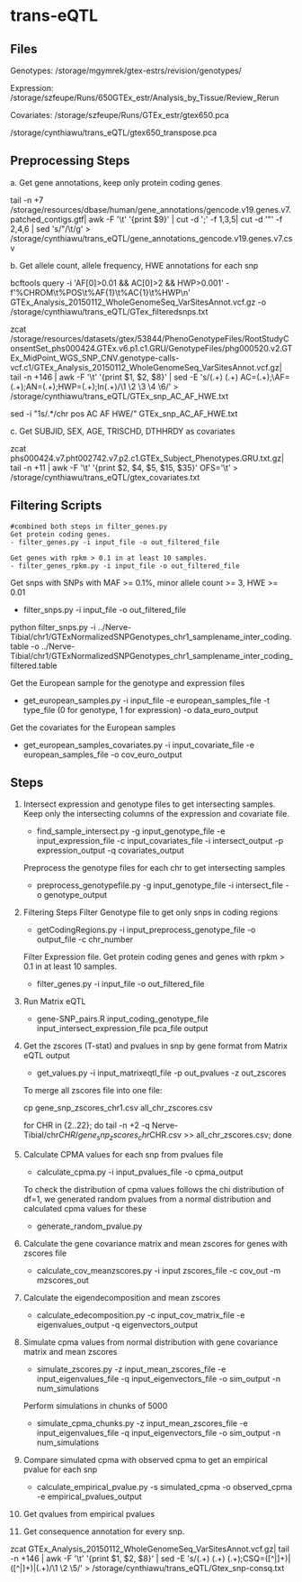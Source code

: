 # trans-eQTL
## Files
Genotypes:
/storage/mgymrek/gtex-estrs/revision/genotypes/

Expression:
/storage/szfeupe/Runs/650GTEx_estr/Analysis_by_Tissue/Review_Rerun

Covariates:
/storage/szfeupe/Runs/GTEx_estr/gtex650.pca

/storage/cynthiawu/trans_eQTL/gtex650_transpose.pca    

## Preprocessing Steps

a. Get gene annotations, keep only protein coding genes

tail -n +7 /storage/resources/dbase/human/gene_annotations/gencode.v19.genes.v7.patched_contigs.gtf| awk -F '\t' '{print $9}' | cut -d ';' -f 1,3,5| cut -d '"' -f 2,4,6 | sed 's/"/\t/g' > /storage/cynthiawu/trans_eQTL/gene_annotations_gencode.v19.genes.v7.csv

b. Get allele count, allele frequency, HWE annotations for each snp

bcftools query -i 'AF[0]>0.01 && AC[0]>2 && HWP>0.001' -f'%CHROM\t%POS\t%AF{1}\t%AC{1}\t%HWP\n' GTEx_Analysis_20150112_WholeGenomeSeq_VarSitesAnnot.vcf.gz -o /storage/cynthiawu/trans_eQTL/GTex_filteredsnps.txt

zcat /storage/resources/datasets/gtex/53844/PhenoGenotypeFiles/RootStudyConsentSet_phs000424.GTEx.v6.p1.c1.GRU/GenotypeFiles/phg000520.v2.GTEx_MidPoint_WGS_SNP_CNV.genotype-calls-vcf.c1/GTEx_Analysis_20150112_WholeGenomeSeq_VarSitesAnnot.vcf.gz| tail -n +146 | awk -F '\t' '{print $1, $2, $8}' | sed -E 's/(.+) (.+) AC=(.+);\AF=(.+);AN=(.+);HWP=(.+);In(.+)/\1 \2 \3 \4 \6/' > /storage/cynthiawu/trans_eQTL/GTEx_snp_AC_AF_HWE.txt

sed -i "1s/.*/chr pos AC AF HWE/" GTEx_snp_AC_AF_HWE.txt

c. Get SUBJID, SEX, AGE, TRISCHD, DTHHRDY as covariates

 zcat phs000424.v7.pht002742.v7.p2.c1.GTEx_Subject_Phenotypes.GRU.txt.gz| tail -n +11 | awk -F '\t' '{print $2, $4, $5, $15, $35}' OFS='\t' > /storage/cynthiawu/trans_eQTL/gtex_covariates.txt
 
 ## Filtering Scripts
 
 ```
 #combined both steps in filter_genes.py
 Get protein coding genes. 
 - filter_genes.py -i input_file -o out_filtered_file
 
 Get genes with rpkm > 0.1 in at least 10 samples.
 - filter_genes_rpkm.py -i input_file -o out_filtered_file
 ```
 
 Get snps with SNPs with MAF >= 0.1%, minor allele count >= 3, HWE >= 0.01
 - filter_snps.py -i input_file -o out_filtered_file
 
 python filter_snps.py -i ../Nerve-Tibial/chr1/GTExNormalizedSNPGenotypes_chr1_samplename_inter_coding.table -o ../Nerve-Tibial/chr1/GTExNormalizedSNPGenotypes_chr1_samplename_inter_coding_filtered.table
 
 Get the European sample for the genotype and expression files
 - get_european_samples.py -i input_file -e european_samples_file -t type_file (0 for genotype, 1 for expression) -o data_euro_output
 
 Get the covariates for the European samples
 - get_european_samples_covariates.py -i input_covariate_file -e european_samples_file -o cov_euro_output
 
 ## Steps
1. Intersect expression and genotype files to get intersecting samples. Keep only the intersecting columns of the expression and covariate file. 
   - find_sample_intersect.py -g input_genotype_file -e input_expression_file -c input_covariates_file -i intersect_output -p expression_output -q covariates_output

    Preprocess the genotype files for each chr to get intersecting samples
   - preprocess_genotypefile.py -g input_genotype_file -i intersect_file -o genotype_output 
   
2. Filtering Steps
    Filter Genotype file to get only snps in coding regions
   - getCodingRegions.py -i input_preprocess_genotype_file -o output_file -c chr_number
   
    Filter Expression file. Get protein coding genes and genes with rpkm > 0.1 in at least 10 samples.
   - filter_genes.py -i input_file -o out_filtered_file
 
3. Run Matrix eQTL
   - gene-SNP_pairs.R input_coding_genotype_file input_intersect_expression_file pca_file output
4. Get the zscores (T-stat) and pvalues in snp by gene format from Matrix eQTL output
   - get_values.py -i input_matrixeqtl_file -p out_pvalues -z out_zscores
   
   To merge all zscores file into one file:
   
   cp gene_snp_zscores_chr1.csv all_chr_zscores.csv
   
   for CHR in {2..22}; do tail -n +2 -q Nerve-Tibial/chr$CHR/gene_snp_zscores_chr$CHR.csv  >> all_chr_zscores.csv; done
5. Calculate CPMA values for each snp from pvalues file
   - calculate_cpma.py -i input_pvalues_file -o cpma_output
  
    To check the distribution of cpma values follows the chi distribution of df=1, we generated random pvalues from a normal distribution and calculated cpma values for these
   - generate_random_pvalue.py 
6. Calculate the gene covariance matrix and mean zscores for genes with zscores file
   - calculate_cov_meanzscores.py -i input zscores_file -c cov_out -m mzscores_out
7. Calculate the eigendecomposition and mean zscores
   - calculate_edecomposition.py -c input_cov_matrix_file -e eigenvalues_output -q eigenvectors_output
8. Simulate cpma values from normal distribution with gene covariance matrix and mean zscores
   - simulate_zscores.py -z input_mean_zscores_file -e input_eigenvalues_file -q input_eigenvectors_file -o sim_output -n num_simulations
   
   Perform simulations in chunks of 5000
   
   - simulate_cpma_chunks.py -z input_mean_zscores_file -e input_eigenvalues_file -q input_eigenvectors_file -o sim_output -n num_simulations
9. Compare simulated cpma with observed cpma to get an empirical pvalue for each snp
   - calculate_empirical_pvalue.py -s simulated_cpma -o observed_cpma -e empirical_pvalues_output
10. Get qvalues from empirical pvalues
11. Get consequence annotation for every snp.

zcat GTEx_Analysis_20150112_WholeGenomeSeq_VarSitesAnnot.vcf.gz| tail -n +146 | awk -F '\t' '{print $1, $2, $8}' | sed -E 's/(.+) (.+) (.+);CSQ=([^|]+)\|([^|]+)\|(.+)/\1 \2 \5/' > /storage/cynthiawu/trans_eQTL/Gtex_snp-consq.txt
